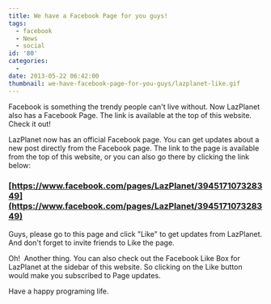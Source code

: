 ```yaml
---
title: We have a Facebook Page for you guys!
tags:
  - facebook
  - News
  - social
id: '80'
categories:
  -
date: 2013-05-22 06:42:00
thumbnail: we-have-facebook-page-for-you-guys/lazplanet-like.gif
---
```


Facebook is something the trendy people can't live without. Now LazPlanet also has a Facebook Page. The link is available at the top of this website. Check it out!
<!-- more -->


LazPlanet now has an official Facebook page. You can get updates about a new post directly from the Facebook page. The link to the page is available from the top of this website, or you can also go there by clicking the link below:

### [https://www.facebook.com/pages/LazPlanet/394517107328349](https://www.facebook.com/pages/LazPlanet/394517107328349)


Guys, please go to this page and click "Like" to get updates from LazPlanet. And don't forget to invite friends to Like the page.

Oh!  Another thing. You can also check out the Facebook Like Box for LazPlanet at the sidebar of this website. So clicking on the Like button would make you subscribed to Page updates.

Have a happy programing life.
